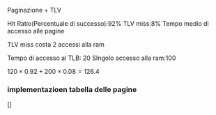 Paginazione + TLV

Hit Ratio(Percentuale di successo):92\%
TLV miss:8\%
Tempo medio di accesso alle pagine

TLV miss costa 2 accessi alla ram 

Tempo di accesso al TLB: 20
SIngolo accesso alla ram:100

$120 \times 0.92 +200\times 0.08=126.4$


### implementazioen tabella delle pagine 

[]